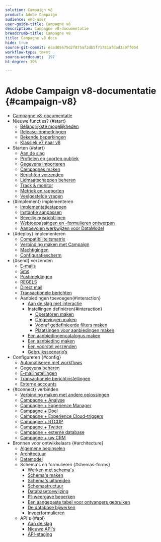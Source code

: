 ```yaml
---
solution: Campaign v8
product: Adobe Campaign
audience: end-user
user-guide-title: Campagne v8
description: Campagne v8-documentatie
breadcrumb-title: Campagne v8
title: Campagne v8 docs
hide: true
source-git-commit: eaad05675d2f875af2db5f71781afdad3a9ff004
workflow-type: tm+mt
source-wordcount: '197'
ht-degree: 30%

---
```



# Adobe Campaign v8-documentatie {#campaign-v8}

+ [Campagne v8-documentatie](campaign-home.md)
+ Nieuwe functies? {#start}
   + [Belangrijkste mogelijkheden](start/whats-new.md)
   + [Release-opmerkingen](start/release-notes.md)
   + [Bekende beperkingen](start/known-limitations.md)
   + [Klassiek v7 naar v8](start/capability-matrix.md)
+ Starten {#start}
   + [Aan de slag](start/get-started.md)
   + [Profielen en soorten publiek](start/audiences.md)
   + [Gegevens importeren](start/import.md)
   + [Campagnes maken](start/campaigns.md)
   + [Berichten verzenden](start/create-message.md)
   + [Lidmaatschappen beheren](start/subscriptions.md)
   + [Track &amp; monitor](start/tracking.md)
   + [Metriek en rapporten](start/reporting.md)
   + [Veelgestelde vragen](start/campaign-faq.md)
+ {#implement} implementeren
   + [Implementatiestappen](start/implement.md)
   + [Instantie aanpassen](dev/customize.md)
   + [Beveiligingsrichtlijnen](config/security.md)
   + [Webtoepassingen en -formulieren ontwerpen](dev/webapps.md)
   + [Aanbevolen werkwijzen voor DataModel](dev/datamodel-best-practices.md)
+ {#deploy} implementeren
   + [Compatibiliteitsmatrix](start/compatibility-matrix.md)
   + [Verbinding maken met Campaign](start/connect.md)
   + [Machtigingen](start/permissions.md)
   + [Configuratiescherm ](config/self-service.md)
+ {#send} verzenden
   + [E-mails](send/email.md)
   + [Sms](send/sms.md)
   + [Pushmeldingen](send/push.md)
   + [REGELS](send/line.md)
   + [Direct mail](send/direct-mail.md)
   + [Transactionele berichten](send/transactional.md)
   + Aanbiedingen toevoegen{#interaction}
      + [Aan de slag met interactie](send/interaction.md)
      + Instellingen definiëren{#interaction}
         + [Operatoren maken](send/interaction-operators.md)
         + [Omgevingen maken](send/interaction-env.md)
         + [Vooraf gedefinieerde filters maken](send/interaction-predefined-filters.md)
         + [Plaatsingen voor aanbiedingen maken](send/interaction-offer-spaces.md)
      + [Een aanbiedingencatalogus maken](send/interaction-offer-catalog.md)
      + [Een aanbieding maken](send/interaction-offer.md)
      + [Een voorstel verzenden](send/interaction-send-offers.md)
      + [Gebruiksscenario’s](send/interaction-use-cases.md)
+ Configureren {#config}
   + [Automatiseren met workflows](config/workflows.md)
   + [Gegevens beheren](config/replication.md)
   + [E-mailinstellingen](config/email-settings.md)
   + [Transactionele berichtinstellingen](config/transactional-msg-settings.md)
   + [Externe accounts](config/external-accounts.md)
+ {#connect} verbinden
   + [Verbinding maken met andere oplossingen](connect/integration.md)
   + [Campagne + Analyse](connect/ac-aa.md)
   + [Campagne + Experience Manager](connect/ac-aem.md)
   + [Campagne + Doel](connect/ac-at.md)
   + [Campagne + Experience Cloud-triggers](connect/ac-triggers.md)
   + [Campagne + RTCDP](connect/ac-rtcdp.md)
   + [Campagne + Twitter](connect/ac-tw.md)
   + [Campagne + externe database](connect/fda.md)
   + [Campagne + uw CRM](connect/crm.md)
+ Bronnen voor ontwikkelaars {#architecture}
   + [Algemene beginselen](dev/general-architecture.md)
   + [Architectuur](dev/architecture.md)
   + [Datamodel](dev/datamodel.md)
   + Schema&#39;s en formulieren {#shemas-forms}
      + [Werken met schema&#39;s](dev/schemas.md)
      + [Schema&#39;s maken](dev/create-schema.md)
      + [Schema&#39;s uitbreiden](dev/extend-schema.md)
      + [Schemastructuur](dev/schema-structure.md)
      + [Databasetoewijzing](dev/database-mapping.md)
      + [PI-weergave beperken](dev/restrict-pi-view.md)
      + [Een aangepaste tabel voor ontvangers gebruiken](dev/custom-recipient.md)
      + [De database bijwerken](dev/update-database-structure.md)
      + [Invoerformulieren](dev/forms.md)
   + API&#39;s {#api}
      + [Aan de slag](dev/api.md)
      + [Nieuwe API&#39;s](dev/new-apis.md)
      + [API-staging](dev/staging.md)
